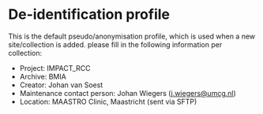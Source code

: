De-identification profile
==========

This is the default pseudo/anonymisation profile, which is used when a new site/collection is added.
please fill in the following information per collection:
- Project: IMPACT_RCC
- Archive: BMIA
- Creator: Johan van Soest
- Maintenance contact person: Johan Wiegers (j.wiegers@umcg.nl)
- Location: MAASTRO Clinic, Maastricht (sent via SFTP)